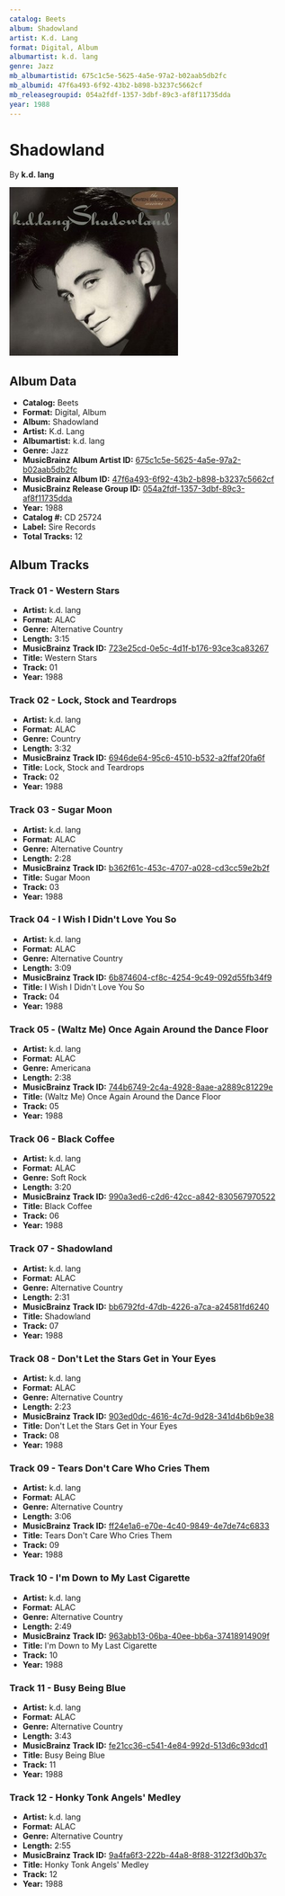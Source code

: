 ```yaml
---
catalog: Beets
album: Shadowland
artist: K.d. Lang
format: Digital, Album
albumartist: k.d. lang
genre: Jazz
mb_albumartistid: 675c1c5e-5625-4a5e-97a2-b02aab5db2fc
mb_albumid: 47f6a493-6f92-43b2-b898-b3237c5662cf
mb_releasegroupid: 054a2fdf-1357-3dbf-89c3-af8f11735dda
year: 1988
---
```


# Shadowland

By **k.d. lang**

![](../../assets/beetscovers/Kd_Lang-Shadowland.jpg)

## Album Data

- **Catalog:** Beets
- **Format:** Digital, Album
- **Album:** Shadowland
- **Artist:** K.d. Lang
- **Albumartist:** k.d. lang
- **Genre:** Jazz
- **MusicBrainz Album Artist ID:** [675c1c5e-5625-4a5e-97a2-b02aab5db2fc](https://musicbrainz.org/artist/675c1c5e-5625-4a5e-97a2-b02aab5db2fc)
- **MusicBrainz Album ID:** [47f6a493-6f92-43b2-b898-b3237c5662cf](https://musicbrainz.org/release/47f6a493-6f92-43b2-b898-b3237c5662cf)
- **MusicBrainz Release Group ID:** [054a2fdf-1357-3dbf-89c3-af8f11735dda](https://musicbrainz.org/release-group/054a2fdf-1357-3dbf-89c3-af8f11735dda)
- **Year:** 1988
- **Catalog #:** CD 25724
- **Label:** Sire Records
- **Total Tracks:** 12

## Album Tracks

### Track 01 - Western Stars

- **Artist:** k.d. lang
- **Format:** ALAC
- **Genre:** Alternative Country
- **Length:** 3:15
- **MusicBrainz Track ID:** [723e25cd-0e5c-4d1f-b176-93ce3ca83267](https://musicbrainz.org/recording/723e25cd-0e5c-4d1f-b176-93ce3ca83267)
- **Title:** Western Stars
- **Track:** 01
- **Year:** 1988

### Track 02 - Lock, Stock and Teardrops

- **Artist:** k.d. lang
- **Format:** ALAC
- **Genre:** Country
- **Length:** 3:32
- **MusicBrainz Track ID:** [6946de64-95c6-4510-b532-a2ffaf20fa6f](https://musicbrainz.org/recording/6946de64-95c6-4510-b532-a2ffaf20fa6f)
- **Title:** Lock, Stock and Teardrops
- **Track:** 02
- **Year:** 1988

### Track 03 - Sugar Moon

- **Artist:** k.d. lang
- **Format:** ALAC
- **Genre:** Alternative Country
- **Length:** 2:28
- **MusicBrainz Track ID:** [b362f61c-453c-4707-a028-cd3cc59e2b2f](https://musicbrainz.org/recording/b362f61c-453c-4707-a028-cd3cc59e2b2f)
- **Title:** Sugar Moon
- **Track:** 03
- **Year:** 1988

### Track 04 - I Wish I Didn't Love You So

- **Artist:** k.d. lang
- **Format:** ALAC
- **Genre:** Alternative Country
- **Length:** 3:09
- **MusicBrainz Track ID:** [6b874604-cf8c-4254-9c49-092d55fb34f9](https://musicbrainz.org/recording/6b874604-cf8c-4254-9c49-092d55fb34f9)
- **Title:** I Wish I Didn't Love You So
- **Track:** 04
- **Year:** 1988

### Track 05 - (Waltz Me) Once Again Around the Dance Floor

- **Artist:** k.d. lang
- **Format:** ALAC
- **Genre:** Americana
- **Length:** 2:38
- **MusicBrainz Track ID:** [744b6749-2c4a-4928-8aae-a2889c81229e](https://musicbrainz.org/recording/744b6749-2c4a-4928-8aae-a2889c81229e)
- **Title:** (Waltz Me) Once Again Around the Dance Floor
- **Track:** 05
- **Year:** 1988

### Track 06 - Black Coffee

- **Artist:** k.d. lang
- **Format:** ALAC
- **Genre:** Soft Rock
- **Length:** 3:20
- **MusicBrainz Track ID:** [990a3ed6-c2d6-42cc-a842-830567970522](https://musicbrainz.org/recording/990a3ed6-c2d6-42cc-a842-830567970522)
- **Title:** Black Coffee
- **Track:** 06
- **Year:** 1988

### Track 07 - Shadowland

- **Artist:** k.d. lang
- **Format:** ALAC
- **Genre:** Alternative Country
- **Length:** 2:31
- **MusicBrainz Track ID:** [bb6792fd-47db-4226-a7ca-a24581fd6240](https://musicbrainz.org/recording/bb6792fd-47db-4226-a7ca-a24581fd6240)
- **Title:** Shadowland
- **Track:** 07
- **Year:** 1988

### Track 08 - Don't Let the Stars Get in Your Eyes

- **Artist:** k.d. lang
- **Format:** ALAC
- **Genre:** Alternative Country
- **Length:** 2:23
- **MusicBrainz Track ID:** [903ed0dc-4616-4c7d-9d28-341d4b6b9e38](https://musicbrainz.org/recording/903ed0dc-4616-4c7d-9d28-341d4b6b9e38)
- **Title:** Don't Let the Stars Get in Your Eyes
- **Track:** 08
- **Year:** 1988

### Track 09 - Tears Don't Care Who Cries Them

- **Artist:** k.d. lang
- **Format:** ALAC
- **Genre:** Alternative Country
- **Length:** 3:06
- **MusicBrainz Track ID:** [ff24e1a6-e70e-4c40-9849-4e7de74c6833](https://musicbrainz.org/recording/ff24e1a6-e70e-4c40-9849-4e7de74c6833)
- **Title:** Tears Don't Care Who Cries Them
- **Track:** 09
- **Year:** 1988

### Track 10 - I'm Down to My Last Cigarette

- **Artist:** k.d. lang
- **Format:** ALAC
- **Genre:** Alternative Country
- **Length:** 2:49
- **MusicBrainz Track ID:** [963abb13-06ba-40ee-bb6a-37418914909f](https://musicbrainz.org/recording/963abb13-06ba-40ee-bb6a-37418914909f)
- **Title:** I'm Down to My Last Cigarette
- **Track:** 10
- **Year:** 1988

### Track 11 - Busy Being Blue

- **Artist:** k.d. lang
- **Format:** ALAC
- **Genre:** Alternative Country
- **Length:** 3:43
- **MusicBrainz Track ID:** [fe21cc36-c541-4e84-992d-513d6c93dcd1](https://musicbrainz.org/recording/fe21cc36-c541-4e84-992d-513d6c93dcd1)
- **Title:** Busy Being Blue
- **Track:** 11
- **Year:** 1988

### Track 12 - Honky Tonk Angels' Medley

- **Artist:** k.d. lang
- **Format:** ALAC
- **Genre:** Alternative Country
- **Length:** 2:55
- **MusicBrainz Track ID:** [9a4fa6f3-222b-44a8-8f88-3122f3d0b37c](https://musicbrainz.org/recording/9a4fa6f3-222b-44a8-8f88-3122f3d0b37c)
- **Title:** Honky Tonk Angels' Medley
- **Track:** 12
- **Year:** 1988

